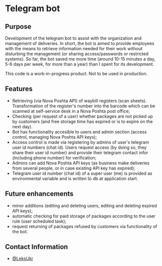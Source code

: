 # Telegram bot

## Purpose

Development of the telegram bot to assist with the organization and management of deliveries. 
In short, the bot is aimed to provide employees with the means to retrieve information needed for their work without disturbing the management (or sharing access/passwords or restricted systems). 
So far, the bot saved me more time (around 10-15 minutes a day, 5-6 days per week, for more than a year) than I spent for its development.

This code is a work-in-progress product. Not to be used in production.

## Features

- Retrieving (via Nova Poshta API) of waybill registers (scan sheets). Transformation of the register's number into the barcode which can be scanned at self-service desk in a Nova Poshta post office;
- Checking (per request of a user) whether packages are not picked up by customers (and free storage time has expired or is to expire on the next day).
- Bot has functionality accesible to users and admin section (access control, managing Nova Poshta API keys);
- Access control is made via registering by admins of user's telegram user id numbers (chat id). Users request access (by doing so, they share their user id number) and provide their telegram contact infor (including phone number) for verification;
- Admins can add Nova Poshta API keys (as business make deliveries from several people, or in case existing API key has expired);
- Telegram user id number (chat id) of a super user (me) is provided as environmental variable and is written to db at application start.
  
## Future enhancements

- minor additions (editing and deleting users, editing and deleting expired API keys);
- automatic checking for paid storage of packages according to the user rule (user scheduled task);
- request returning of packages refused by customers via functionality of the bot.

## Contact Information
- [@LeksUkr](https://t.me/LeksUkr)
